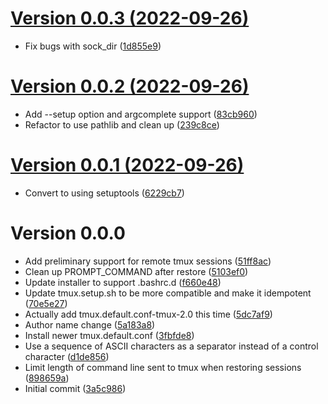 [Version 0.0.3 (2022-09-26)](https://pypi.org/project/control-tmux/0.0.3/)
============================

* Fix bugs with sock_dir ([1d855e9](https://gitlab.com/ktpanda/control-tmux/-/commit/1d855e918a71250ce6412b7aa532115c1961b5d4))


[Version 0.0.2 (2022-09-26)](https://pypi.org/project/control-tmux/0.0.2/)
============================

* Add --setup option and argcomplete support ([83cb960](https://gitlab.com/ktpanda/control-tmux/-/commit/83cb96089528d25bbf04fd829d8d78cb0932240a))
* Refactor to use pathlib and clean up ([239c8ce](https://gitlab.com/ktpanda/control-tmux/-/commit/239c8ce98f0d6885274c83a0fcedc02a265b82ed))


[Version 0.0.1 (2022-09-26)](https://pypi.org/project/control-tmux/0.0.1/)
============================

* Convert to using setuptools ([6229cb7](https://gitlab.com/ktpanda/control-tmux/-/commit/6229cb702a3529ca27af6191e6825a4b995f5b8a))


Version 0.0.0
============================

* Add preliminary support for remote tmux sessions ([51ff8ac](https://gitlab.com/ktpanda/control-tmux/-/commit/51ff8ac43801bb61d41108b98cb1b9cdb1e6e290))
* Clean up PROMPT_COMMAND after restore ([5103ef0](https://gitlab.com/ktpanda/control-tmux/-/commit/5103ef0e68072eeb3da54f4c573d503c0d5e225e))
* Update installer to support .bashrc.d ([f660e48](https://gitlab.com/ktpanda/control-tmux/-/commit/f660e48fc912255126362411931215c0d3b2e54a))
* Update tmux.setup.sh to be more compatible and make it idempotent ([70e5e27](https://gitlab.com/ktpanda/control-tmux/-/commit/70e5e2704d61df619732110675f69eff5cb37af3))
* Actually add tmux.default.conf-tmux-2.0 this time ([5dc7af9](https://gitlab.com/ktpanda/control-tmux/-/commit/5dc7af99dcccba36d5aced624b2d101c0a66a56e))
* Author name change ([5a183a8](https://gitlab.com/ktpanda/control-tmux/-/commit/5a183a874072ca0fd43bae100fb481785656ab7f))
* Install newer tmux.default.conf ([3fbfde8](https://gitlab.com/ktpanda/control-tmux/-/commit/3fbfde868be26ca20b1753906750a792ba6dae92))
* Use a sequence of ASCII characters as a separator instead of a control character ([d1de856](https://gitlab.com/ktpanda/control-tmux/-/commit/d1de8565af7d8fc19406fbefcd22890a03607c11))
* Limit length of command line sent to tmux when restoring sessions ([898659a](https://gitlab.com/ktpanda/control-tmux/-/commit/898659a30e2097f2b1931fa30f9a88062cb0f8be))
* Initial commit ([3a5c986](https://gitlab.com/ktpanda/control-tmux/-/commit/3a5c9864774afbd796c25edc816043bf0aa4221c))
